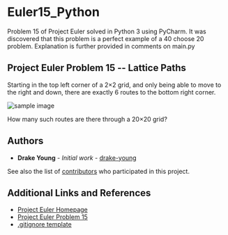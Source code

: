 # Euler15_Python

Problem 15 of Project Euler solved in Python 3 using PyCharm. It was discovered that this problem is a perfect example of a 40 choose 20 problem. Explanation is further provided in comments on main.py 

## Project Euler Problem 15 -- Lattice Paths

Starting in the top left corner of a 2×2 grid, and only being able to move to the right and down, there are exactly 6 routes to the bottom right corner.

<img src="https://projecteuler.net/project/images/p015.gif" alt="sample image"/>

How many such routes are there through a 20×20 grid?

## Authors

* **Drake Young** - *Initial work* - [drake-young](https://github.com/drake-young)

See also the list of [contributors](https://github.com/drake-young/Euler15_Python/contributors) who participated in this project.

## Additional Links and References

* [Project Euler Homepage](https://projecteuler.net/about)
* [Project Euler Problem 15](https://projecteuler.net/problem=15)
* [.gitignore template](https://github.com/github/gitignore/blob/master/Global/JetBrains.gitignore)
